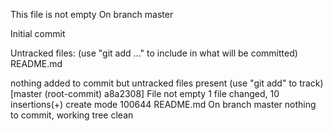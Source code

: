 This file is not empty
On branch master

Initial commit

Untracked files:
  (use "git add <file>..." to include in what will be committed)
	README.md

nothing added to commit but untracked files present (use "git add" to track)
[master (root-commit) a8a2308] File not empty
 1 file changed, 10 insertions(+)
 create mode 100644 README.md
On branch master
nothing to commit, working tree clean
